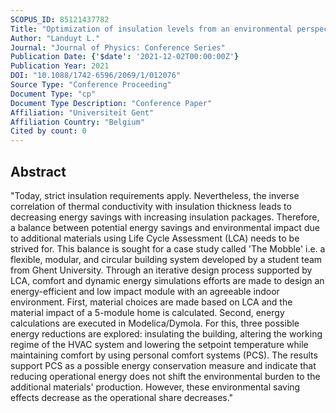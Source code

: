 ```yaml
---
SCOPUS_ID: 85121437782
Title: "Optimization of insulation levels from an environmental perspective: Impact of HVAC controls and Personal Comfort Systems"
Author: "Landuyt L."
Journal: "Journal of Physics: Conference Series"
Publication Date: {'$date': '2021-12-02T00:00:00Z'}
Publication Year: 2021
DOI: "10.1088/1742-6596/2069/1/012076"
Source Type: "Conference Proceeding"
Document Type: "cp"
Document Type Description: "Conference Paper"
Affiliation: "Universiteit Gent"
Affiliation Country: "Belgium"
Cited by count: 0
---
```


## Abstract
"Today, strict insulation requirements apply. Nevertheless, the inverse correlation of thermal conductivity with insulation thickness leads to decreasing energy savings with increasing insulation packages. Therefore, a balance between potential energy savings and environmental impact due to additional materials using Life Cycle Assessment (LCA) needs to be strived for. This balance is sought for a case study called 'The Mobble' i.e. a flexible, modular, and circular building system developed by a student team from Ghent University. Through an iterative design process supported by LCA, comfort and dynamic energy simulations efforts are made to design an energy-efficient and low impact module with an agreeable indoor environment. First, material choices are made based on LCA and the material impact of a 5-module home is calculated. Second, energy calculations are executed in Modelica/Dymola. For this, three possible energy reductions are explored: insulating the building, altering the working regime of the HVAC system and lowering the setpoint temperature while maintaining comfort by using personal comfort systems (PCS). The results support PCS as a possible energy conservation measure and indicate that reducing operational energy does not shift the environmental burden to the additional materials' production. However, these environmental saving effects decrease as the operational share decreases."

